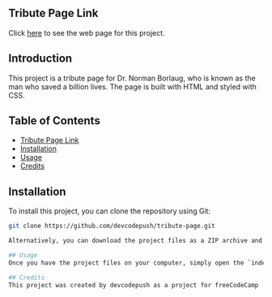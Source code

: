 ## Tribute Page Link

Click [here](https://devcodepush.github.io/Tribute-Page/) to see the web page for this project.

## Introduction

This project is a tribute page for Dr. Norman Borlaug, who is known as the man who saved a billion lives. The page is built with HTML and styled with CSS.

## Table of Contents
- [Tribute Page Link](#tribute-page-link)
- [Installation](#installation)
- [Usage](#usage)
- [Credits](#credits)

## Installation
To install this project, you can clone the repository using Git:

```bash
git clone https://github.com/devcodepush/tribute-page.git

Alternatively, you can download the project files as a ZIP archive and extract them to your desired location on your computer.

## Usage
Once you have the project files on your computer, simply open the `index.html` file in a web browser to view the tribute page.

## Credits
This project was created by devcodepush as a project for freeCodeCamp

